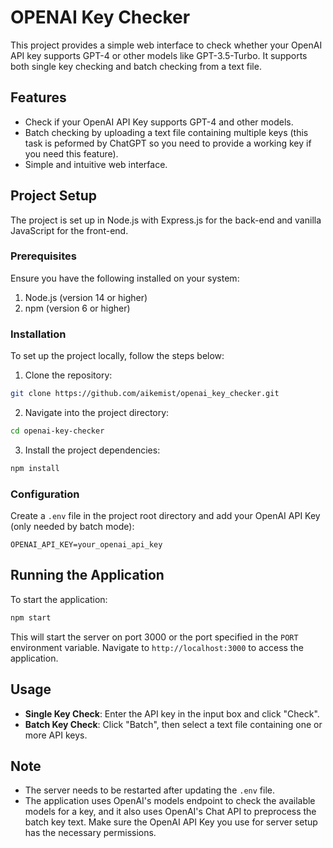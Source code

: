 # OPENAI Key Checker

This project provides a simple web interface to check whether your OpenAI API key supports GPT-4 or other models like GPT-3.5-Turbo. It supports both single key checking and batch checking from a text file.

## Features

- Check if your OpenAI API Key supports GPT-4 and other models.
- Batch checking by uploading a text file containing multiple keys (this task is peformed by ChatGPT so you need to provide a working key if you need this feature).
- Simple and intuitive web interface.

## Project Setup

The project is set up in Node.js with Express.js for the back-end and vanilla JavaScript for the front-end.

### Prerequisites

Ensure you have the following installed on your system:

1. Node.js (version 14 or higher)
2. npm (version 6 or higher)

### Installation

To set up the project locally, follow the steps below:

1. Clone the repository:

```bash
git clone https://github.com/aikemist/openai_key_checker.git
```

2. Navigate into the project directory:

```bash
cd openai-key-checker
```

3. Install the project dependencies:

```bash
npm install
```

### Configuration

Create a `.env` file in the project root directory and add your OpenAI API Key (only needed by batch mode):

```env
OPENAI_API_KEY=your_openai_api_key
```

## Running the Application

To start the application:

```bash
npm start
```

This will start the server on port 3000 or the port specified in the `PORT` environment variable. Navigate to `http://localhost:3000` to access the application.

## Usage

- **Single Key Check**: Enter the API key in the input box and click "Check".
- **Batch Key Check**: Click "Batch", then select a text file containing one or more API keys.

## Note

- The server needs to be restarted after updating the `.env` file.
- The application uses OpenAI's models endpoint to check the available models for a key, and it also uses OpenAI's Chat API to preprocess the batch key text. Make sure the OpenAI API Key you use for server setup has the necessary permissions.
